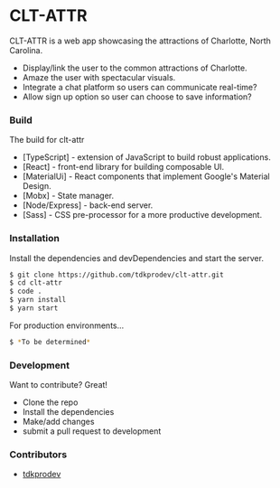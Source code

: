 # CLT-ATTR

CLT-ATTR is a web app showcasing the attractions of Charlotte, North Carolina.
  - Display/link the user to the common attractions of Charlotte.
  - Amaze the user with spectacular visuals.
  - Integrate a chat platform so users can communicate real-time?
  - Allow sign up option so user can choose to save information?


### Build
The build for clt-attr

* [TypeScript] - extension of JavaScript to build robust applications.
* [React] - front-end library for building composable UI.
* [MaterialUi] - React components that implement Google's Material Design.
* [Mobx] - State manager.
* [Node/Express] - back-end server.
* [Sass] - CSS pre-processor for a more productive development.


### Installation
Install the dependencies and devDependencies and start the server.

```sh
$ git clone https://github.com/tdkprodev/clt-attr.git
$ cd clt-attr
$ code .
$ yarn install
$ yarn start
```

For production environments...

```sh
$ *To be determined*
```

### Development
Want to contribute? Great!

- Clone the repo
- Install the dependencies
- Make/add changes
- submit a pull request to development

### Contributors
-   [tdkprodev](https://github.com/tdkprodev)
